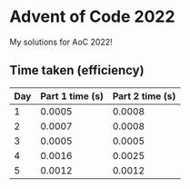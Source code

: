 # Advent of Code 2022
My solutions for AoC 2022!

## Time taken (efficiency)
|Day|Part 1 time (s)|Part 2 time (s)| 
|--|--|--|
|1|0.0005|0.0008|
|2|0.0007|0.0008|
|3|0.0005|0.0005|
|4|0.0016|0.0025|
|5|0.0012|0.0012|
